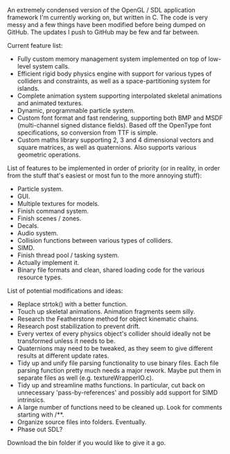 An extremely condensed version of the OpenGL / SDL application framework I'm currently working on, but written in C. The code is very messy and a few things have been modified before being dumped on GitHub. The updates I push to GitHub may be few and far between.

Current feature list:
* Fully custom memory management system implemented on top of low-level system calls.
* Efficient rigid body physics engine with support for various types of colliders and constraints, as well as a space-partitioning system for islands.
* Complete animation system supporting interpolated skeletal animations and animated textures.
* Dynamic, programmable particle system.
* Custom font format and fast rendering, supporting both BMP and MSDF (multi-channel signed distance fields). Based off the OpenType font specifications, so conversion from TTF is simple.
* Custom maths library supporting 2, 3 and 4 dimensional vectors and square matrices, as well as quaternions. Also supports various geometric operations.

List of features to be implemented in order of priority (or in reality, in order from the stuff that's easiest or most fun to the more annoying stuff):
* Particle system.
* GUI.
* Multiple textures for models.
* Finish command system.
* Finish scenes / zones.
* Decals.
* Audio system.
* Collision functions between various types of colliders.
* SIMD.
* Finish thread pool / tasking system.
* Actually implement it.
* Binary file formats and clean, shared loading code for the various resource types.

List of potential modifications and ideas:
* Replace strtok() with a better function.
* Touch up skeletal animations. Animation fragments seem silly.
* Research the Featherstone method for object kinematic chains.
* Research post stabilization to prevent drift.
* Every vertex of every physics object's collider should ideally not be transformed unless it needs to be.
* Quaternions may need to be tweaked, as they seem to give different results at different update rates.
* Tidy up and unify file parsing functionality to use binary files. Each file parsing function pretty much needs a major rework. Maybe put them in separate files as well (e.g. textureWrapperIO.c).
* Tidy up and streamline maths functions. In particular, cut back on unnecessary 'pass-by-references' and possibly add support for SIMD intrinsics.
* A large number of functions need to be cleaned up. Look for comments starting with /**.
* Organize source files into folders. Eventually.
* Phase out SDL?

Download the bin folder if you would like to give it a go.
